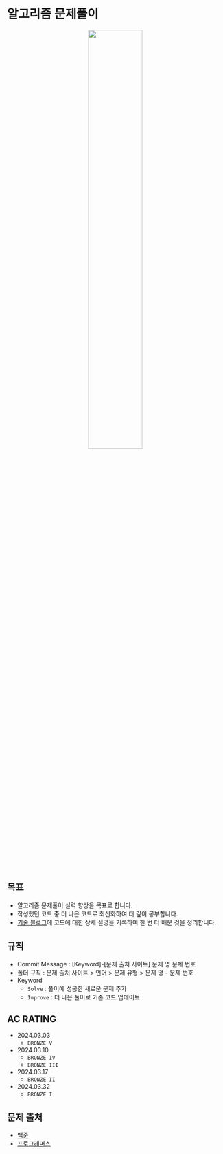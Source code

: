 알고리즘 문제풀이
============

<p align="center">
<img src="https://github.com/rudgns328/Algorithm/assets/128586833/04592bc8-6ac5-4836-95b6-f210409e03a9" width="50%" height=50%>
</p>

## 목표
* 알고리즘 문제풀이 실력 향상을 목표로 합니다.
* 작성했던 코드 중 더 나은 코드로 최신화하여 더 깊이 공부합니다.
* [기술 블로그](https://blogimadetosee.tistory.com/)에 코드에 대한 상세 설명을 기록하여 한 번 더 배운 것을 정리합니다.

## 규칙
* Commit Message : [Keyword]-[문제 출처 사이트] 문제 명 문제 번호
* 폴더 규칙 : 문제 출처 사이트 > 언어 > 문제 유형 > 문제 명 - 문제 번호
* Keyword
  * `Solve` : 풀이에 성공한 새로운 문제 추가
  * `Improve` : 더 나은 풀이로 기존 코드 업데이트
 
## AC RATING
* 2024.03.03
  * `BRONZE V`
* 2024.03.10
  * `BRONZE IV`
  * `BRONZE III`
* 2024.03.17
  * `BRONZE II`
* 2024.03.32
  * `BRONZE I`
 

## 문제 출처
* [백준](https://www.acmicpc.net/)
* [프로그래머스](https://programmers.co.kr/)

